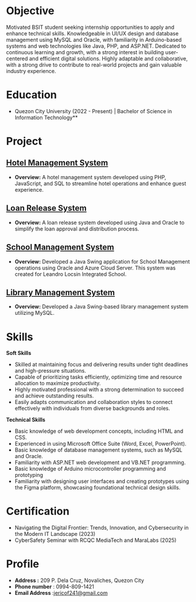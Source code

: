 # Objective
Motivated BSIT student seeking internship opportunities to apply and enhance technical skills. Knowledgeable in UI/UX design and database management using MySQL and Oracle, with familiarity in Arduino-based systems and web technologies like Java, PHP, and ASP.NET. Dedicated to continuous learning and growth, with a strong interest in building user-centered and efficient digital solutions. Highly adaptable and collaborative, with a strong drive to contribute to real-world projects and gain valuable industry experience.

# Education
- Quezon City University (2022 - Present) | Bachelor of Science in Information Technology**
   



# Project
## **[Hotel Management System](https://www.figma.com/proto/54EzdEs1B7SHw9z8bBPIqj/IS-%7C-PF-SMDC-SYSTEM?node-id=1-2&node-type=canvas&t=BQz1Dgpeb75xfSaN-0&scaling=min-zoom&content-scaling=fixed&page-id=0%3A1)**
- **Overview:** A hotel management system developed using PHP, JavaScript, and SQL to streamline hotel operations and enhance guest experience.
  
## **[Loan Release System](https://www.figma.com/proto/seld4vqP2rFCVR94XfmuwK/Loan-Release-System?node-id=4-2&node-type=canvas&t=rwYDF6nNNp8iK9Sg-0&scaling=scale-down&content-scaling=fixed&page-id=0%3A1&starting-point-node-id=4%3A2&show-proto-sidebar=1)**
- **Overview:** A loan release system developed using Java and Oracle to simplify the loan approval and distribution process.
  
## **[School Management System](https://www.figma.com/proto/OXLWwRWi7BZxQdFXcFIOBQ/Project?node-id=194-6&p=f&t=52XPGAZv95e3HrIr-0&scaling=min-zoom&content-scaling=fixed&page-id=0%3A1)**
- **Overview:** Developed a Java Swing application for School Management operations using Oracle and Azure Cloud Server. This system was created for Leandro Locsin Integrated School.

## **[Library Management System](https://www.figma.com/proto/P1SRJ3ZXbAwMmrXtvkLlPN/SJB-LMS-PROTOTYPE?node-id=2311-833&p=f&t=dyZHJJF0oYCgTTw5-0&scaling=min-zoom&content-scaling=fixed&page-id=0%3A1)**
- **Overview:** Developed a Java Swing-based library management system utilizing MySQL.




# Skills
 **Soft Skills**
- Skilled at maintaining focus and delivering results under tight deadlines and high-pressure situations.
- Capable of prioritizing tasks efficiently, optimizing time and resource allocation to maximize productivity.
- Highly motivated professional with a strong determination to succeed and achieve outstanding results.
- Easily adapts communication and collaboration styles to connect effectively with individuals from diverse backgrounds and roles.


**Technical Skills**
- Basic knowledge of web development concepts, including HTML and CSS.
- Experienced in using Microsoft Office Suite (Word, Excel, PowerPoint).
- Basic knowledge of database management systems, such as MySQL and Oracle.
- Familiarity with ASP.NET web development and VB.NET programming.
- Basic knowledge of Arduino microcontroller programming and prototyping
- Familiarity with designing user interfaces and creating prototypes using the Figma platform, showcasing foundational technical design skills.


# Certification
- Navigating the Digital Frontier: Trends, Innovation, and Cybersecurity in the Modern IT Landscape (2023)
- CyberSafety Seminar with RCQC MediaTech and MaraLabs (2025)


# Profile
- **Address :** 209 P. Dela Cruz, Novaliches, Quezon City
- **Phone number** : 0994-809-1421
- **Email Address** :jericof241@gmail.com


